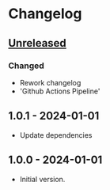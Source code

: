 # Changelog

## [Unreleased]

### Changed

- Rework changelog
- 'Github Actions Pipeline'

## 1.0.1 - 2024-01-01

- Update dependencies

## 1.0.0 - 2024-01-01

- Initial version.

[Unreleased]: https://github.com/inlavigo/gg_log/compare/1.0.1...HEAD
